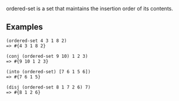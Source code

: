 ordered-set is a set that maintains the insertion order of its contents.

## Examples

    (ordered-set 4 3 1 8 2)
    => #{4 3 1 8 2}

    (conj (ordered-set 9 10) 1 2 3)
    => #{9 10 1 2 3}

    (into (ordered-set) [7 6 1 5 6])
    => #{7 6 1 5}

    (disj (ordered-set 8 1 7 2 6) 7)
    => #{8 1 2 6}
